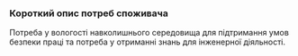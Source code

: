 ### Короткий опис потреб споживача
Потреба у вологості навколишнього середовища для підтримання умов безпеки праці та потреба у отриманні знань для інженерної діяльності.
